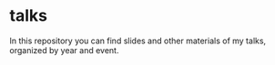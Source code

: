# talks

In this repository you can find slides and other materials of my talks, organized by year and event.

